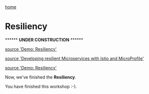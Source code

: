 [home](README.md)
# Resiliency

****** **UNDER CONSTRUCTION** ******

[source 'Demo: Resiliency'](../documentation/DemoResiliency.md)

[source 'Developing resilient Microservices with Istio and MicroProfile'](http://heidloff.net/article/resiliency-microservice-microprofile-java-istio)

[source 'Demo: Resiliency'](../documentation/DemoResiliency.md)

Now, we've finished the **Resiliency**.

You have finished this workshop :-).
